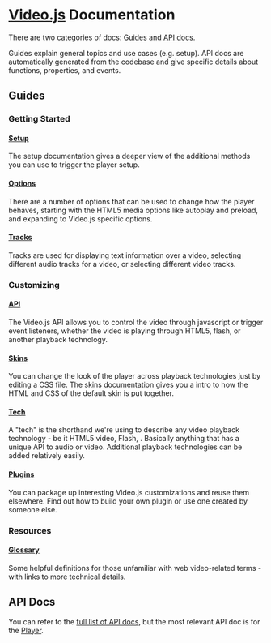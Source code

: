 # [Video.js][vjs] Documentation

There are two categories of docs: [Guides][guides] and [API docs][guides-api].

Guides explain general topics and use cases (e.g. setup). API docs are automatically generated from the codebase and give specific details about functions, properties, and events.

## Guides

### Getting Started

#### [Setup][guides-setup]

The setup documentation gives a deeper view of the additional methods you can use to trigger the player setup.

#### [Options][guides-options]

There are a number of options that can be used to change how the player behaves, starting with the HTML5 media options like autoplay and preload, and expanding to Video.js specific options.

#### [Tracks][guides-tracks]

Tracks are used for displaying text information over a video, selecting different audio tracks for a video, or selecting different video tracks.

### Customizing

#### [API][guides-api]

The Video.js API allows you to control the video through javascript or trigger event listeners, whether the video is playing through HTML5, flash, or another playback technology.

#### [Skins][guides-skins]

You can change the look of the player across playback technologies just by editing a CSS file. The skins documentation gives you a intro to how the HTML and CSS of the default skin is put together.

#### [Tech][guides-tech]

A "tech" is the shorthand we're using to describe any video playback technology - be it HTML5 video, Flash, . Basically anything that has a unique API to audio or video. Additional playback technologies can be added relatively easily.

#### [Plugins][guides-plugins]

You can package up interesting Video.js customizations and reuse them elsewhere. Find out how to build your own plugin or use one created by someone else.

### Resources

#### [Glossary][guides-glossary]

Some helpful definitions for those unfamiliar with web video-related terms - with links to more technical details.

## API Docs

You can refer to the [full list of API docs][api], but the most relevant API doc is for the [Player][api-player].


[api]: http://docs.videojs.com/docs/api/index.html
[api-player]: http://docs.videojs.com/docs/api/player.html
[guides]: ./guides/
[guides-api]: ./guides/api.md
[guides-audio]: ./guides/audio.md
[guides-components]: ./guides/components.md
[guides-glossary]: ./guides/glossary.md
[guides-languages]: ./guides/languages.md
[guides-options]: ./guides/options.md
[guides-plugins]: ./guides/plugins.md
[guides-removing]: ./guides/removing.md
[guides-setup]: ./guides/setup.md
[guides-skins]: ./guides/skins.md
[guides-tech]: ./guides/tech.md
[guides-text-tracks]: ./guides/text-tracks.md
[guides-tracks]: ./guides/tracks.md
[guides-video-tracks]: ./guides/video-tracks.md
[vjs]: http://videojs.com

